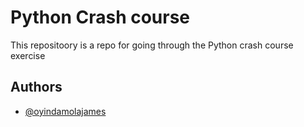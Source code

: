 
# Python Crash course

This repositoory is a repo for going through the Python crash course exercise

## Authors

- [@oyindamolajames](https://www.github.com/oyindamolajames)


